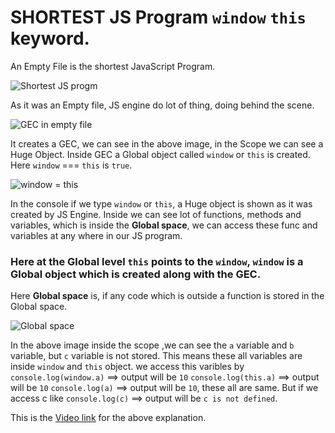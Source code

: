 # SHORTEST JS Program `window` `this` keyword.
An Empty File is the shortest JavaScript Program. 

![Shortest JS progm](https://user-images.githubusercontent.com/83916278/182637755-dd6ce41a-c0b7-4793-97a3-328949b77450.JPG)

As it was an Empty file, JS engine do lot of thing, doing behind the scene. 

![GEC in empty file](https://user-images.githubusercontent.com/83916278/182642624-2f13eb86-04aa-4e60-84ae-cb17dce06d1b.JPG)

It creates a GEC, we can see in the above image, in the Scope we can see a Huge Object.
Inside GEC a Global object called `window` or `this` is created.
Here `window` === `this` is `true`.

![window = this](https://user-images.githubusercontent.com/83916278/182643618-606c804d-c86f-41c2-a769-5cf405e6f8b8.JPG)

In the console if we type `window` or `this`, a Huge object is shown as it was created by JS Engine. Inside we can see lot of functions, methods and variables, 
which is inside the **Global space**, we can access these func and variables at any where in our JS program.

### Here at the Global level `this` points to the `window`, `window` is a Global object which is created along with the GEC.

Here **Global space** is, if any code which is outside a function is stored in the Global space. 

![Global space](https://user-images.githubusercontent.com/83916278/182651452-fa622d62-d46b-4b37-a19f-e60b89ca1c7a.JPG)

In the above image inside the scope ,we can see the `a` variable and `b` variable, but `c` variable is not stored. 
This means these all variables are inside `window` and `this` object. we access this varibles by
`console.log(window.a)` ==> output will be `10`
`console.log(this.a)` ==> output will be `10`
`console.log(a)` ==> output will be `10`, these all are same.
But if we access c like `console.log(c)` ==> output will be `c is not defined`.

This is the [Video link](https://www.youtube.com/watch?v=QCRpVw2KXf8) for the above explanation.

